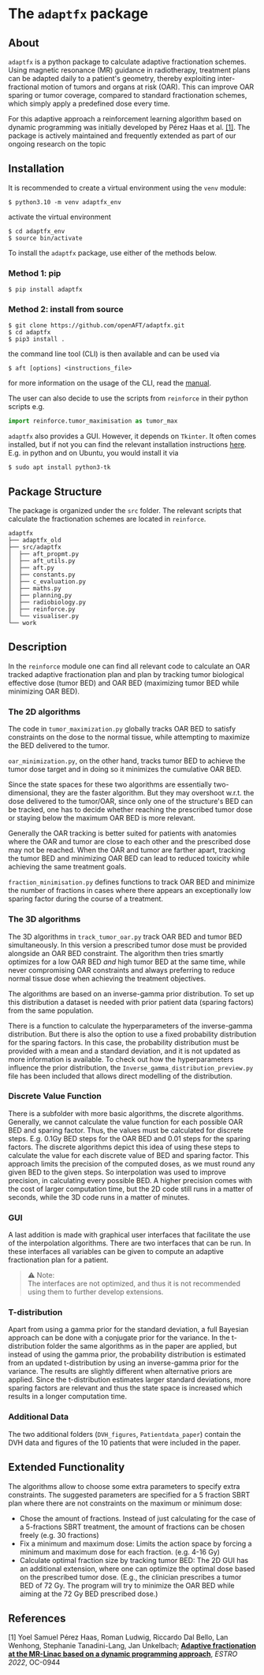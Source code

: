 # The `adaptfx` package

## About

`adaptfx` is a python package to calculate adaptive fractionation schemes. Using magnetic resonance (MR) guidance in radiotherapy, treatment plans can be adapted daily to a patient's geometry, thereby exploiting inter-fractional motion of tumors and organs at risk (OAR). This can improve OAR sparing or tumor coverage, compared to standard fractionation schemes, which simply apply a predefined dose every time.

For this adaptive approach a reinforcement learning algorithm based on dynamic programming was initially developed by Pérez Haas et al. [[1]](#1). The package is actively maintained and frequently extended as part of our ongoing research on the topic

## Installation

It is recommended to create a virtual environment using the `venv` module:

```
$ python3.10 -m venv adaptfx_env
```

activate the virtual environment
```
$ cd adaptfx_env
$ source bin/activate
```

To install the `adaptfx` package, use either of the methods below.

### Method 1: pip

```
$ pip install adaptfx
```

### Method 2: install from source

```
$ git clone https://github.com/openAFT/adaptfx.git
$ cd adaptfx
$ pip3 install .
```

the command line tool (CLI) is then available and can be used via

```
$ aft [options] <instructions_file>
```

for more information on the usage of the CLI, read the [manual](MANUAL.md).

The user can also decide to use the scripts from `reinforce` in their python scripts e.g.

```python
import reinforce.tumor_maximisation as tumor_max
```

`adaptfx` also provides a GUI. However, it depends on `Tkinter`. It often comes installed, but if not you can find the relevant installation instructions [here](https://tkdocs.com/tutorial/install.html). E.g. in python and on Ubuntu, you would install it via

```
$ sudo apt install python3-tk
```

## Package Structure

The package is organized under the `src` folder. The relevant scripts that calculate the fractionation schemes are located in `reinforce`. 

```
adaptfx
├── adaptfx_old
├── src/adaptfx
│  ├── aft_propmt.py
│  ├── aft_utils.py
│  ├── aft.py
│  ├── constants.py
│  ├── c_evaluation.py
│  ├── maths.py
│  ├── planning.py
│  ├── radiobiology.py
│  ├── reinforce.py
│  └── visualiser.py
└── work
```

## Description

In the `reinforce` module one can find all relevant code to calculate an OAR tracked adaptive fractionation plan and plan by tracking tumor biological effective dose (tumor BED) and OAR BED (maximizing tumor BED while minimizing OAR BED). 

### The 2D algorithms

The code in `tumor_maximization.py` globally tracks OAR BED to satisfy constraints on the dose to the normal tissue, while attempting to maximize the BED delivered to the tumor.

`oar_minimization.py`, on the other hand, tracks tumor BED to achieve the tumor dose target and in doing so it minimizes the cumulative OAR BED.

Since the state spaces for these two algorithms are essentially two-dimensional, they are the faster algorithm. But they may overshoot w.r.t. the dose delivered to the tumor/OAR, since only one of the structure's BED can be tracked, one has to decide whether reaching the prescribed tumor dose or staying below the maximum OAR BED is more relevant.

Generally the OAR tracking is better suited for patients with anatomies where the OAR and tumor are close to each other and the prescribed dose may not be reached. When the OAR and tumor are farther apart, tracking the tumor BED and minimizing OAR BED can lead to reduced toxicity while achieving the same treatment goals.

`fraction_minimisation.py` defines functions to track OAR BED and minimize the number of fractions in cases where there appears an exceptionally low sparing factor during the course of a treatment.

### The 3D algorithms

The 3D algorithms in `track_tumor_oar.py` track OAR BED and tumor BED simultaneously. In this version a prescribed tumor dose must be provided alongside an OAR BED constraint. The algorithm then tries smartly optimizes for a low OAR BED _and_ high tumor BED at the same time, while never compromising OAR constraints and always preferring to reduce normal tissue dose when achieving the treatment objectives.

The algorithms are based on an inverse-gamma prior distribution. To set up this distribution a dataset is needed with prior patient data (sparing factors) from the same population.

There is a function to calculate the hyperparameters of the inverse-gamma distribution. But there is also the option to use a fixed probability distribution for the sparing factors. In this case, the probability distribution must be provided with a mean and a standard deviation, and it is not updated as more information is available. To check out how the hyperparameters influence the prior distribution, the `Inverse_gamma_distribution_preview.py` file has been included that allows direct modelling of the distribution.

### Discrete Value Function

There is a subfolder with more basic algorithms, the discrete algorithms. Generally, we cannot calculate the value function for each possible OAR BED and sparing factor. Thus, the values must be calculated for discrete steps. E.g. 0.1Gy BED steps for the OAR BED and 0.01 steps for the sparing factors. The discrete algorithms depict this idea of using these steps to calculate the value for each discrete value of BED and sparing factor. This approach limits the precision of the computed doses, as we must round any given BED to the given steps. So interpolation was used to improve precision, in calculating every possible BED. A higher precision comes with the cost of larger computation time, but the 2D code still runs in a matter of seconds, while the 3D code runs in a matter of minutes.

### GUI

A last addition is made with graphical user interfaces that facilitate the use of the interpolation algorithms. There are two interfaces that can be run. In these interfaces all variables can be given to compute an adaptive fractionation plan for a patient. 

> :warning: Note:\
> The interfaces are not optimized, and thus it is not recommended using them to further develop extensions.

### T-distribution

Apart from using a gamma prior for the standard deviation, a full Bayesian approach can be done with a conjugate prior for the variance.
In the t-distribution folder the same algorithms as in the paper are applied, but instead of using the gamma prior, the probability distribution is estimated from an updated t-distribution by using an inverse-gamma prior for the variance.
The results are slightly different when alternative priors are applied. Since the t-distribution estimates larger standard deviations, more sparing factors are relevant and thus the state space is increased which results in a longer computation time.

### Additional Data

The two additional folders (`DVH_figures`, `Patientdata_paper`) contain the DVH data and figures of the 10 patients that were included in the paper.

## Extended Functionality

The algorithms allow to choose some extra parameters to specify extra constraints. The suggested parameters are specified for a 5 fraction SBRT plan where there are not constraints on the maximum or minimum dose:

- Chose the amount of fractions. Instead of just calculating for the case of a 5-fractions SBRT treatment, the amount of fractions can be chosen freely (e.g. 30 fractions)
- Fix a minimum and maximum dose: Limits the action space by forcing a minimum and maximum dose for each fraction. (e.g. 4-16 Gy)
- Calculate optimal fraction size by tracking tumor BED: The 2D GUI has an additional extension, where one can optimize the optimal dose based on the prescribed tumor dose. (E.g., the clinician prescribes a tumor BED of 72 Gy. The program will try to minimize the OAR BED while aiming at the 72 Gy BED prescribed dose.)

## References

<a id="1">[1]</a>
Yoel Samuel Pérez Haas, Roman Ludwig, Riccardo Dal Bello, Lan Wenhong, Stephanie Tanadini-Lang, Jan Unkelbach;
[**Adaptive fractionation at the MR-Linac based on a dynamic programming approach**](https://www.estro.org/Congresses/ESTRO-2022/562/inter-fractionmotionandadaptiveradiotherapy/5249/adaptivefractionationatthemr-linacbasedonadynamicp), _ESTRO 2022_, OC-0944
